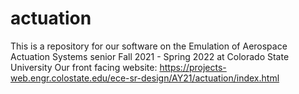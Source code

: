 # actuation
This is a repository for our software on the Emulation of Aerospace Actuation Systems senior Fall 2021 - Spring 2022 at Colorado State University
Our front facing website: https://projects-web.engr.colostate.edu/ece-sr-design/AY21/actuation/index.html
